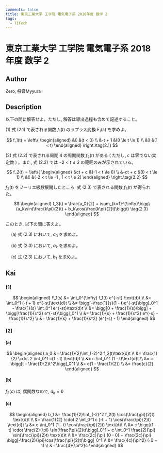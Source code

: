 ```yaml
---
comments: false
title: 東京工業大学 工学院 電気電子系 2018年度 数学 2
tags:
  - TITech
---
```

# 東京工業大学 工学院 電気電子系 2018年度 数学 2


## **Author**
Zero, 祭音Myyura

## **Description**
以下の問に解答せよ。ただし, 解答は導出過程も含めて記述すること。

(1) 式 $(2.1)$ で表される関数 $f_1(t)$ のラプラス変換 $F_1(s)$ を求めよ。 

$$
f_1(t) = \left\{
\begin{aligned}
&0 &(t < 0) \\
&-t + 1 &(0 \le t \le 1) \\
&0 &(1 < t)
\end{aligned}
\right.\tag{2.1}
$$

(2) 式 $(2.2)$ で表される周期 $4$ の周期関数 $f_2(t)$ がある ( ただし, $c$ は零でない実定数 ) 。また, 式 $(2.2)$ では $-2 < t \le 2$ の範囲のみが示されている。

$$
f_2(t) = \left\{
\begin{aligned}
&ct + c &(-1 < t \le 0) \\
&-ct + c &(0 < t \le 1) \\
&0 &(-2 < t \le -1 , 1 < t \le 2)
\end{aligned}
\right.\tag{2.2}
$$

$f_2(t)$ をフーリエ級数展開したところ, 式 $(2.3)$ で表される関数 $f_3(t)$ が得られた。

$$
\begin{aligned}
f_3(t) = \frac{a_0}{2} + \sum_{k=1}^{\infty}\bigg\{a_k\sin(\frac{k\pi}{2}t) + b_k\cos(\frac{k\pi}{2}t)\bigg\} \tag{2.3}
\end{aligned} 
$$

このとき, 以下の問に答えよ。

&emsp; (a) 式 $(2.3)$ において, $a_0$ を求めよ。

&emsp; (b) 式 $(2.3)$ において, $a_k$ を求めよ。

&emsp; (c) 式 $(2.3)$ において, $b_1$ を求めよ。

## **Kai** 
### (1) 

$$
\begin{aligned}
F_1(s) &= \int_0^{\infty} f_1(t) e^{-st} \text{d}t \\
&= \int_0^1 (-t + 1) e^{-st}\text{d}t \\
&= \bigg[-\frac{1}{s}(1 - t)e^{-st}\bigg]_0^1 - \frac{1}{s} \int_0^1 e^{-st}\text{d}t \\
&= \bigg[0 + \frac{1}{s}\bigg] + \bigg[\frac{1}{s^2} e^{-st}\bigg]_0^1 \\
&= \frac{1}{s} + \frac{1}{s^2} e^{-s} - \frac{1}{s^2} \\
&= \frac{1}{s} + \frac{1}{s^2} (e^{-s} - 1)
\end{aligned}
$$

### (2)
#### (a)

$$
\begin{aligned}
a_0 &= \frac{1}{2}\int_{-2}^2 f_2(t)\text{d}t \\
&= \frac{1}{2} \cdot 2 \int_0^1 c(1 - t) \text{d}t \\
&= c \int_0^1 (1 - t)\text{d}t \\
&= c \bigg[t - \frac{1}{2}t^2\bigg]_0^1 \\ 
&= c(1 - \frac{1}{2}) \\
&= \frac{c}{2}
\end{aligned}
$$

#### (b)
$f_2(c)$ は, 偶関数なので, $a_k = 0$

#### (c)

$$
\begin{aligned}
b_1 &= \frac{1}{2}\int_{-2}^2 f_2(t) \cos(\frac{\pi}{2}t) \text{d}t \\
&= \frac{1}{2} \cdot 2 \int_0^1 c (-t + 1) \cos(\frac{\pi}{2}t) \text{d}t \\
&= c \int_0^1 (1 - t) \cos(\frac{\pi}{2}t) \text{d}t \\
&= c \bigg[(1 - t) \cdot \frac{2}{\pi} \sin(\frac{\pi}{2}t)\bigg]_0^1 + c \int_0^1 \frac{2}{\pi} \sin(\frac{\pi}{2}t) \text{d}t \\
&= \frac{2c}{\pi} (0 - 0) + \frac{2c}{\pi} \bigg[-\frac{2}{\pi}\cos(\frac{\pi}{2}t)\bigg]_0^1 \\
&= \frac{4c}{\pi^2} (-0 + 1) \\
&= \frac{4}{\pi^2}c
\end{aligned}
$$